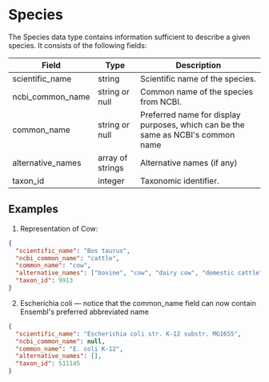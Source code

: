 # Species

The Species data type contains information sufficient to describe a given species. It consists of the following fields:

| Field                     | Type             | Description                               | 
|---------------------------|------------------|-------------------------------------------|
| scientific_name           | string           | Scientific name of the species.           
| ncbi_common_name          | string or null   | Common name of the species from NCBI.     
| common_name               | string or null   | Preferred name for display purposes, which can be the same as NCBI's common name       
| alternative_names         | array of strings | Alternative names (if any)                 
| taxon_id                  | integer          | Taxonomic identifier.                     


## Examples

1. Representation of Cow:

```json
{
  "scientific_name": "Bos taurus",
  "ncbi_common_name": "cattle",
  "common_name": "cow",
  "alternative_names": ["bovine", "cow", "dairy cow", "domestic cattle", "domestic cow"],
  "taxon_id": 9913
}
```

2. Escherichia coli — notice that the common_name field can now contain Ensembl's preferred abbreviated name

```json
{
  "scientific_name": "Escherichia coli str. K-12 substr. MG1655",
  "ncbi_common_name": null, 
  "common_name": "E. coli K-12",
  "alternative_names": [],
  "taxon_id": 511145
}
```

